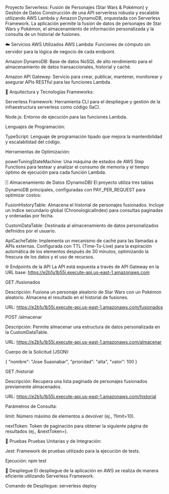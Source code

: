 Proyecto Serverless: Fusión de Personajes (Star Wars & Pokémon) y Gestión de Datos
Construcción de una API serverless robusta y escalable utilizando AWS Lambda y Amazon DynamoDB, orquestada con Serverless Framework. La aplicación permite la fusión de datos de personajes de Star Wars y Pokémon, el almacenamiento de información personalizada y la consulta de un historial de fusiones.


☁️ Servicios AWS Utilizados
AWS Lambda: Funciones de cómputo sin servidor para la lógica de negocio de cada endpoint.

Amazon DynamoDB: Base de datos NoSQL de alto rendimiento para el almacenamiento de datos transaccionales, historial y caché.

Amazon API Gateway: Servicio para crear, publicar, mantener, monitorear y asegurar APIs RESTful para las funciones Lambda.


🚀 Arquitectura y Tecnologías
Frameworks:

Serverless Framework: Herramienta CLI para el despliegue y gestión de la infraestructura serverless como código (IaC).

Node.js: Entorno de ejecución para las funciones Lambda.

Lenguajes de Programación:

TypeScript: Lenguaje de programación tipado que mejora la mantenibilidad y escalabilidad del código.

Herramientas de Optimización:

powerTuningStateMachine: Una máquina de estados de AWS Step Functions para testear y analizar el consumo de memoria y el tiempo óptimo de ejecución para cada función Lambda.


🗄️ Almacenamiento de Datos (DynamoDB)
El proyecto utiliza tres tablas DynamoDB principales, configuradas con PAY_PER_REQUEST para optimizar costos:

FusionHistoryTable: Almacena el historial de personajes fusionados. Incluye un índice secundario global (ChronologicalIndex) para consultas paginadas y ordenadas por fecha.

CustomDataTable: Destinada al almacenamiento de datos personalizados definidos por el usuario.

ApiCacheTable: Implementa un mecanismo de caché para las llamadas a APIs externas. Configurada con TTL (Time-To-Live) para la expiración automática de los elementos después de 30 minutos, optimizando la frescura de los datos y el uso de recursos.


🌐 Endpoints de la API
La API está expuesta a través de API Gateway en la URL base: https://e2b1u1b55i.execute-api.us-east-1.amazonaws.com

GET /fusionados

Descripción: Fusiona un personaje aleatorio de Star Wars con un Pokémon aleatorio. Almacena el resultado en el historial de fusiones.

URL: https://e2b1u1b55i.execute-api.us-east-1.amazonaws.com/fusionados

POST /almacenar

Descripción: Permite almacenar una estructura de datos personalizada en la CustomDataTable.

URL: https://e2b1u1b55i.execute-api.us-east-1.amazonaws.com/almacenar

Cuerpo de la Solicitud (JSON):

{
  "nombre": "Jose Suasnabar",
  "prioridad": "alta",
  "valor": 100
}

GET /historial

Descripción: Recupera una lista paginada de personajes fusionados previamente almacenados.

URL: https://e2b1u1b55i.execute-api.us-east-1.amazonaws.com/historial

Parámetros de Consulta:

limit: Número máximo de elementos a devolver (ej., ?limit=10).

nextToken: Token de paginación para obtener la siguiente página de resultados (ej., &nextToken=<token>).


🧪 Pruebas
Pruebas Unitarias y de Integración:

Jest: Framework de pruebas utilizado para la ejecución de tests.

Ejecución: npm test


🚀 Despliegue
El despliegue de la aplicación en AWS se realiza de manera eficiente utilizando Serverless Framework.

Comando de Despliegue: serverless deploy

